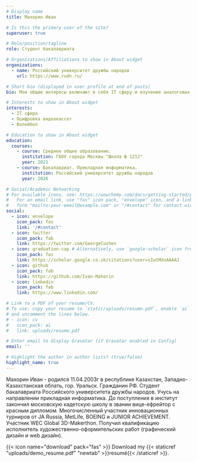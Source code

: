 ```yaml
---
# Display name
title: Махорин Иван

# Is this the primary user of the site?
superuser: true

# Role/position/tagline
role: Студент бакалавриата

# Organizations/Affiliations to show in About widget
organizations:
  - name: Российский университет дружбы народов
    url: https://www.rudn.ru/

# Short bio (displayed in user profile at end of posts)
bio: Мои общие интересы включают в себя IT сферу и изучение аналоговых носителей информации.

# Interests to show in About widget
interests:
  - IT сфера
  - Оцифровка видеокассет
  - Волейбол

# Education to show in About widget
education:
  courses:
    - course: Среднее общее образование.
      institution: ГБОУ города Москвы "Школа № 1212"
      year: 2021
    - course: Бакалавриат. Прикладная информатика.
      institution: Российский университет дружбы народов
      year: 2026

# Social/Academic Networking
# For available icons, see: https://wowchemy.com/docs/getting-started/page-builder/#icons
#   For an email link, use "fas" icon pack, "envelope" icon, and a link in the
#   form "mailto:your-email@example.com" or "/#contact" for contact widget.
social:
  - icon: envelope
    icon_pack: fas
    link: '/#contact'
  - icon: twitter
    icon_pack: fab
    link: https://twitter.com/GeorgeCushen
  - icon: graduation-cap # Alternatively, use `google-scholar` icon from `ai` icon pack
    icon_pack: fas
    link: https://scholar.google.co.uk/citations?user=sIwtMXoAAAAJ
  - icon: github
    icon_pack: fab
    link: https://github.com/Ivan-Mahorin
  - icon: linkedin
    icon_pack: fab
    link: https://www.linkedin.com/

# Link to a PDF of your resume/CV.
# To use: copy your resume to `static/uploads/resume.pdf`, enable `ai` icons in `params.toml`,
# and uncomment the lines below.
# - icon: cv
#   icon_pack: ai
#   link: uploads/resume.pdf

# Enter email to display Gravatar (if Gravatar enabled in Config)
email: ''

# Highlight the author in author lists? (true/false)
highlight_name: true
---
```


Махорин Иван - родился 11.04.2003г в республике Казахстан, Западно-Казахстанская облать, гор. Уральск. Гражданин РФ. Студент бакалавриата Российского университета дружбы народов. Учусь на направлении прикладная информатика. До поступления в институт закончил московскую кадетскую школу в звании вице-ефрейтор c красным дипломом. Многочисленный участник инновационных турниров от JA Russia, MetLife, BOEING и JUNIOR ACHIEVEMENT. Участник WEC Global 3D-Makerthon. Получил квалификацию исполнитель художественно-оформительских работ (графический дизайн и web дизайн). 

{{< icon name="download" pack="fas" >}} Download my {{< staticref "uploads/demo_resume.pdf" "newtab" >}}resumé{{< /staticref >}}.
